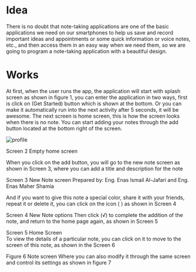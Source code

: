 # Idea 
There is no doubt that note-taking applications are one of the basic applications we need on our smartphones to help us save and record important ideas and appointments or some quick information or voice notes, etc., and then access them in an easy way when we need them, so we are going to program a note-taking application with a beautiful design. 
# Works 
At first, when the user runs the app, the application will start with splash screen as shown in figure 1, you can enter the application in two ways, first is click on (Get Started) button which is shown at the bottom. Or you can make it automatically run into the next activity after 5 seconds, it will be awesome. 
 The next screen is home screen, this is how the screen looks when there is no note. You can start adding your notes through the add button located at the bottom right of the screen. 


 ![profile](https://user-images.githubusercontent.com/88136472/171827808-95c3c2b7-85cc-42a9-8b41-925fc3ef92ed.jpg)

Screen 2  Empty home screen
 
When you click on the add button, you will go to the new note screen as shown in Screen 3, where you can add a title and description for the note 
 
Screen 3 New Note screen 
Prepared by: Eng. Enas Ismail Al-Jafari and Eng. Enas Maher Shamia 
 
And if you want to give this note a special color, share it with your friends, repeat it or delete it, you can click on the icon ( ) as shown in Screen 4 
 
Screen 4 New Note options 
Then click (√) to complete the addition of the note, and return to the home page again, as shown in Screen 5 
 
Screen 5 Home Screen  
To view the details of a particular note, you can click on it to move to the screen of this note, as shown in the Screen 6 
 
Figure 6 Note screen 
Where you can also modify it through the same screen and control its settings as shown in figure 7 
 
